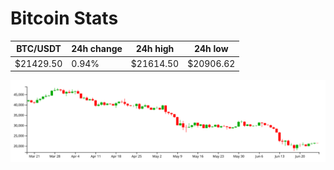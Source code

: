 # Bitcoin Stats

BTC/USDT|24h change|24h high|24h low|
|---|---|---|---|
|$21429.50|0.94%|$21614.50|$20906.62|

<img src="./chart.svg">
